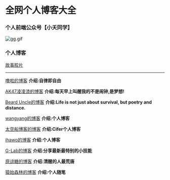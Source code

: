 # 全网个人博客大全
### 个人前端公众号【小夭同学】
![gg.gif](http://blogimg.lieme.cn/FsaWonzTLc3IJVZgYDrjHdVEj3HR)

### 个人博客
[故事胶片](https://toc.lieme.cn)

---

[噜啦的博客](https://lula.fun/) **介绍:自律即自由**

[AK47凌凌漆的博客](https://www.ak47007.cn) **介绍:每天早上叫醒我的不是闹钟,是梦想!**

[Beard Uncle的博客](https://blog.ihe.ink/) **介绍:Life is not just about survival, but poetry and distance.**

[wangyang的博客](https://www.wangyang.ltd) **介绍:个人博客**

[太空船博客的博客](https://www.boatsky.com/) **介绍:Cifer个人博客**

[ihawo的博客](https://www.ihawo.com/) **介绍:个人博客**

[G-Lab的博客](https://g-lab.xyz) **介绍:分享最新最特别的小技能**

[原谅糖的博客](https://luhe.xyz) **介绍:清醒的人最荒唐**

[猿始森林的博客](https://cnfczn.com) **介绍:个人随笔**